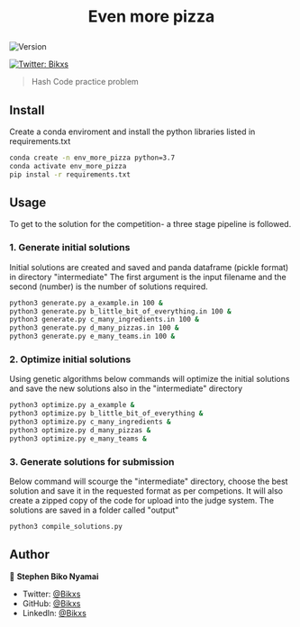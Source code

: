 <h1 align="center">

Even more pizza

</h1>
<p>
<img alt="Version" src="https://img.shields.io/badge/version-0.0.1-blue.svg?cacheSeconds=2592000" />

<a href="https://twitter.com/Bikxs" target="_blank"><img alt="Twitter: Bikxs" src="https://img.shields.io/twitter/follow/Bikxs.svg?style=social" /></a>
</p>

> Hash Code practice problem


## Install
Create a conda enviroment and install the python libraries listed in requirements.txt
```sh
conda create -n env_more_pizza python=3.7
conda activate env_more_pizza
pip instal -r requirements.txt

```

## Usage
To get to the solution for the competition- a three stage pipeline is followed.
### 1. Generate initial solutions
Initial solutions are created and saved and panda dataframe (pickle format) in directory "intermediate"
The first argument is the input filename and the second (number) is the number of solutions required.
```sh
python3 generate.py a_example.in 100 &
python3 generate.py b_little_bit_of_everything.in 100 &
python3 generate.py c_many_ingredients.in 100 &
python3 generate.py d_many_pizzas.in 100 &
python3 generate.py e_many_teams.in 100 &

```

### 2. Optimize initial solutions
Using genetic algorithms below commands will optimize the initial solutions and save the new solutions also in the "intermediate" directory
```sh
python3 optimize.py a_example &
python3 optimize.py b_little_bit_of_everything &
python3 optimize.py c_many_ingredients &
python3 optimize.py d_many_pizzas &
python3 optimize.py e_many_teams &

```
### 3. Generate solutions for submission
Below command will scourge the "intermediate" directory, choose the best solution and save it in the requested format as per competions.
It will also create a zipped copy of the code for upload into the judge system. The solutions are saved in a folder called "output"
```sh
python3 compile_solutions.py
```

## Author
👤 **Stephen Biko Nyamai**

* Twitter: [@Bikxs](https://twitter.com/Bikxs)
* GitHub: [@Bikxs](https://github.com/Bikxs)
* LinkedIn: [@Bikxs](https://linkedin.com/in/Bikxs)

